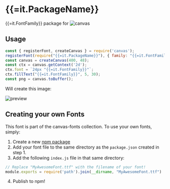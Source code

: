 {{=it.PackageName}}
====

{{=it.FontFamily}} package for ![canvas](https://npmjs.org/package/canvas)

## Usage

```js
const { registerFont, createCanvas } = require('canvas');
registerFont(require("{{=it.PackageName}}"), { family: "{{=it.FontFamily}}" });
const canvas = createCanvas(400, 48);
const ctx = canvas.getContext('2d');
ctx.font = `24px "{{=it.FontFamily}}"`;
ctx.fillText("{{=it.FontFamily}}", 5, 30);
const png = canvas.toBuffer();
```

Will create this image:

![preview]({{=it.FontPreview}})

## Creating your own Fonts

This font is part of the canvas-fonts collection. To use your own fonts, simply:

1. Create a new [npm package](https://docs.npmjs.com/creating-node-js-modules)
2. Add your font file to the same directory as the `package.json` created in step 1.
3. Add the following `index.js` file in that same directory:

```js
// Replace "MyAwesomeFont.ttf" with the filename of your font!
module.exports = require('path').join(__dirname, "MyAwesomeFont.ttf")
```

4. Publish to npm!